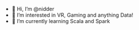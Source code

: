 - 👋 Hi, I’m @nidder
- 👀 I’m interested in VR, Gaming and anything Data!
- 🌱 I’m currently learning Scala and Spark


